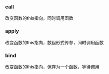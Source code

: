 ### call
改变函数的this指向，同时调用函数
### apply
改变函数的this指向，数组形式传参，同时调用函数
### bind
改变函数的this指向，保存为一个函数，等待调用

```

```